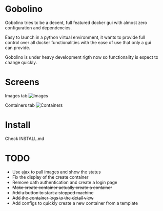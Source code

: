 Gobolino
========


Gobolino tries to be a decent, full featured docker gui with almost zero configuration and dependencies.

Easy to launch in a python virtual environment, it wants to provide full control over all docker functionalities with the ease of use that only a gui can provide.



Gobolino is under heavy development rigth now so functionality is expect to change quickly.



Screens
========

Images tab
![Images](https://raw.github.com/Itxaka/Gobolino/master/images/images.png)


Containers tab
![Containers](https://raw.github.com/Itxaka/Gobolino/master/images/containers.png)


Install
========

Check INSTALL.md

TODO
=====

- Use ajax to pull images and show the status
- Fix the display of the create container
- Remove oath authentication and create a login page
- ~~Make create container actually create a container~~
- ~~Add a button to start a stopped machine~~
- ~~Add the container logs to the detail view~~
- Add configs to quickly create a new container from a template
